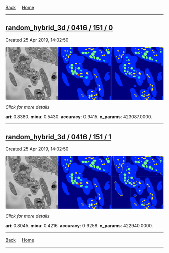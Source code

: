 
[Back](..)&nbsp;&nbsp;&nbsp;&nbsp;&nbsp;[Home](https://leapmanlab.github.io/snapshots)

---

<div class="summary"><a href="0"><h2>random_hybrid_3d / 0416 / 151 / 0</h2></a><p>Created 25 Apr 2019, 14:02:50
</p><a href="0"><img src="0/media/summary.png" align="center"></a><p>
<i>Click for more details</i>
</p></div>

**ari**: 0.8380. **miou**: 0.5430. **accuracy**: 0.9415. **n_params**: 423087.0000. 

---

<div class="summary"><a href="1"><h2>random_hybrid_3d / 0416 / 151 / 1</h2></a><p>Created 25 Apr 2019, 14:02:50
</p><a href="1"><img src="1/media/summary.png" align="center"></a><p>
<i>Click for more details</i>
</p></div>

**ari**: 0.8045. **miou**: 0.4216. **accuracy**: 0.9258. **n_params**: 422940.0000. 

---

[Back](..)&nbsp;&nbsp;&nbsp;&nbsp;&nbsp;[Home](https://leapmanlab.github.io/snapshots)

---